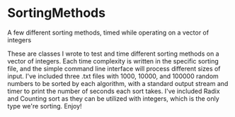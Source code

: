 # SortingMethods
A few different sorting methods, timed while operating on a vector of integers

These are classes I wrote to test and time different sorting methods on a vector of integers. Each time complexity is written in the specific sorting file, and the simple command line interface will process different sizes of input.
I've included three .txt files with 1000, 10000, and 100000 random numbers to be sorted by each algorithm, with a standard output stream and timer to print the number of seconds each sort takes.
I've included Radix and Counting sort as they can be utilized with integers, which is the only type we're sorting.
Enjoy!
